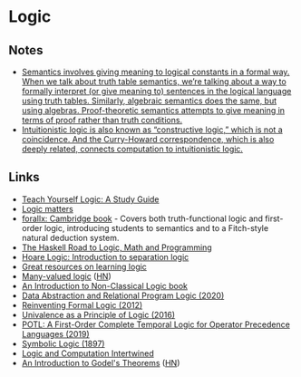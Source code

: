 # Logic

## Notes

- [Semantics involves giving meaning to logical constants in a formal way. When we talk about truth table semantics, we’re talking about a way to formally interpret (or give meaning to) sentences in the logical language using truth tables. Similarly, algebraic semantics does the same, but using algebras. Proof-theoretic semantics attempts to give meaning in terms of proof rather than truth conditions.](https://www.reddit.com/r/logic/comments/78rihs/why_call_it_semantics/)
- [Intuitionistic logic is also known as “constructive logic,” which is not a coincidence. And the Curry-Howard correspondence, which is also deeply related, connects computation to intuitionistic logic.](https://twitter.com/lexi_lambda/status/1294354136213921798)

## Links

- [Teach Yourself Logic: A Study Guide](http://www.logicmatters.net/tyl/)
- [Logic matters](http://www.logicmatters.net/tyl/)
- [forallx: Cambridge book](http://people.ds.cam.ac.uk/tecb2/forallx.shtml) - Covers both truth-functional logic and first-order logic, introducing students to semantics and to a Fitch-style natural deduction system.
- [The Haskell Road to Logic, Math and Programming](https://fldit-www.cs.uni-dortmund.de/~peter/PS07/HR.pdf)
- [Hoare Logic: Introduction to separation logic](http://www.cl.cam.ac.uk/teaching/1718/HLog+ModC/slides/lecture5-4-updated.pdf)
- [Great resources on learning logic](https://www.reddit.com/r/logic/comments/6vra1f/where_do_we_go_from_here/dm36deh/)
- [Many-valued logic](https://en.wikipedia.org/wiki/Many-valued_logic) ([HN](https://news.ycombinator.com/item?id=20180599))
- [An Introduction to Non-Classical Logic book](https://www.cambridge.org/ie/academic/subjects/philosophy/philosophy-science/introduction-non-classical-logic-if-2nd-edition?format=PB&isbn=9780521670265)
- [Data Abstraction and Relational Program Logic (2020)](https://arxiv.org/pdf/1910.14560.pdf)
- [Reinventing Formal Logic (2012)](https://oxij.org/note/ReinventingFormalLogic/)
- [Univalence as a Principle of Logic (2016)](https://www.andrew.cmu.edu/user/awodey/preprints/uapl.pdf)
- [POTL: A First-Order Complete Temporal Logic for Operator Precedence Languages (2019)](https://arxiv.org/pdf/1910.09327.pdf)
- [Symbolic Logic (1897)](https://www.gutenberg.org/files/28696/28696-h/28696-h.htm)
- [Logic and Computation Intertwined](https://cs.uwaterloo.ca/~plragde/flaneries/LACI/)
- [An Introduction to Godel's Theorems](https://www.logicmatters.net/resources/pdfs/godelbook/GodelBookLM.pdf) ([HN](https://news.ycombinator.com/item?id=24081858))
